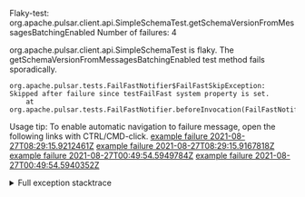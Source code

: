         
Flaky-test: org.apache.pulsar.client.api.SimpleSchemaTest.getSchemaVersionFromMessagesBatchingEnabled
Number of failures: 4

org.apache.pulsar.client.api.SimpleSchemaTest is flaky. The getSchemaVersionFromMessagesBatchingEnabled test method fails sporadically.

```
org.apache.pulsar.tests.FailFastNotifier$FailFastSkipException: Skipped after failure since testFailFast system property is set.
	at org.apache.pulsar.tests.FailFastNotifier.beforeInvocation(FailFastNotifier.java:88)

```

Usage tip: To enable automatic navigation to failure message, open the following links with CTRL/CMD-click.
[example failure 2021-08-27T08:29:15.9212461Z](https://github.com/apache/pulsar/runs/3441181143?check_suite_focus=true#step:9:982)
[example failure 2021-08-27T08:29:15.9167818Z](https://github.com/apache/pulsar/runs/3441181143?check_suite_focus=true#step:9:978)
[example failure 2021-08-27T00:49:54.5949784Z](https://github.com/apache/pulsar/runs/3438608157?check_suite_focus=true#step:9:978)
[example failure 2021-08-27T00:49:54.5940352Z](https://github.com/apache/pulsar/runs/3438608157?check_suite_focus=true#step:9:974)


<details>
<summary>Full exception stacktrace</summary>
<code><pre>
org.apache.pulsar.tests.FailFastNotifier$FailFastSkipException: Skipped after failure since testFailFast system property is set.
	at org.apache.pulsar.tests.FailFastNotifier.beforeInvocation(FailFastNotifier.java:88)

</pre></code>
</details>

